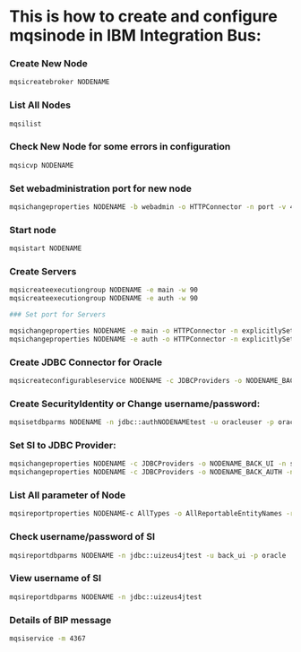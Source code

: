 # This is how to create and configure mqsinode in IBM Integration Bus:

### Create New Node
```sh
mqsicreatebroker NODENAME
```
### List All Nodes
```sh
mqsilist
```
### Check New Node for some errors in configuration
```sh
mqsicvp NODENAME
```
### Set webadministration port for new node
```sh
mqsichangeproperties NODENAME -b webadmin -o HTTPConnector -n port -v 4472
```
### Start node
```sh
mqsistart NODENAME
```
### Create Servers
```sh
mqsicreateexecutiongroup NODENAME -e main -w 90
mqsicreateexecutiongroup NODENAME -e auth -w 90
```
```sh
### Set port for Servers
```
```sh
mqsichangeproperties NODENAME -e main -o HTTPConnector -n explicitlySetPortNumber -v 7806
mqsichangeproperties NODENAME -e auth -o HTTPConnector -n explicitlySetPortNumber -v 7807
```
### Create JDBC Connector for Oracle
```sh
mqsicreateconfigurableservice NODENAME -c JDBCProviders -o NODENAME_BACK_UI -n connectionUrlFormat,connectionUrlFormatAttr1,description,jarsURL,portNumber,serverName,type4DatasourceClassName,type4DriverClassName -v "jdbc:oracle:thin:[user]/[password]@[serverName]:[portNumber]:[connectionUrlFormatAttr1],ldb,Simplified Database Routing Sample Database,/home/oracle/app/oracle/product/12.1.0/client_1/jdbc/lib/,oracle_port,oracle_ip,oracle.jdbc.xa.client.OracleXADataSource,oracle.jdbc.OracleDriver"
```
### Create SecurityIdentity or Change username/password:
```sh
mqsisetdbparms NODENAME -n jdbc::authNODENAMEtest -u oracleuser -p oraclepass
```
### Set SI to JDBC Provider:
```sh
mqsichangeproperties NODENAME -c JDBCProviders -o NODENAME_BACK_UI -n securityIdentity -v uiNODENAMEtest
mqsichangeproperties NODENAME -c JDBCProviders -o NODENAME_BACK_AUTH -n securityIdentity -v authNODENAMEtest
```
### List All parameter of Node
```sh
mqsireportproperties NODENAME-c AllTypes -o AllReportableEntityNames -r
```
### Check username/password of SI
```sh
mqsireportdbparms NODENAME -n jdbc::uizeus4jtest -u back_ui -p oracle
```
### View username of SI
```sh
mqsireportdbparms NODENAME -n jdbc::uizeus4jtest
```
### Details of BIP message
```sh
mqsiservice -m 4367
```